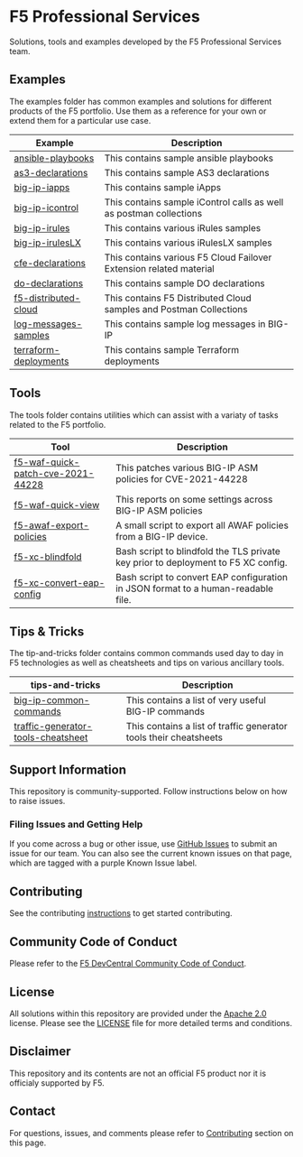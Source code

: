 # F5 Professional Services
Solutions, tools and examples developed by the F5 Professional Services team.

## Examples
The examples folder has common examples and solutions for different products of the F5 portfolio. Use them as a reference for your own or extend them for a particular use case.


| Example                                         | Description |
| ----------------------------------------------- | ----------- |
| [ansible-playbooks](examples/ansible-playbooks)| This contains sample ansible playbooks   |
| [as3-declarations](examples/as3-declarations)| This contains sample AS3 declarations  |
| [big-ip-iapps](examples/big-ip-iapps)| This contains sample iApps |
| [big-ip-icontrol](examples/big-ip-icontrol)| This contains sample iControl calls as well as postman collections |
| [big-ip-irules](examples/big-ip-irules)| This contains various iRules samples |
| [big-ip-irulesLX](examples/big-ip-irulesLX)| This contains various iRulesLX samples  |
| [cfe-declarations](examples/cfe-declarations)| This contains various F5 Cloud Failover Extension related material |
[do-declarations](examples/do-declarations)| This contains sample DO declarations |
| [f5-distributed-cloud](examples/f5-distributed-cloud)| This contains F5 Distributed Cloud samples and Postman Collections |
| [log-messages-samples](examples/log-messages-samples) | This contains sample log messages in BIG-IP |
| [terraform-deployments](examples/terraform-deployments) | This contains sample Terraform deployments |



## Tools
The tools folder contains utilities which can assist with a variaty of tasks related to the F5 portfolio.

| Tool                                         | Description |
| ----------------------------------------------- | ----------- |
| [f5-waf-quick-patch-cve-2021-44228](tools/f5-waf-quick-patch-cve-2021-44228)| This patches various BIG-IP ASM policies for CVE-2021-44228  |
| [f5-waf-quick-view](tools/f5-waf-quick-view)| This reports on some settings across BIG-IP ASM policies  |
| [f5-awaf-export-policies](tools/f5-awaf-export-policies)| A small script to export all AWAF policies from a BIG-IP device. |
| [f5-xc-blindfold](tools/f5-xc-blindfold)| Bash script to blindfold the TLS private key prior to deployment to F5 XC config. |
| [f5-xc-convert-eap-config](tools/f5-xc-convert-eap-config)| Bash script to convert EAP configuration in JSON format to a human-readable file. |

## Tips & Tricks
The tip-and-tricks folder contains common commands used day to day in F5 technologies as well as cheatsheets and tips on various ancillary tools.

| tips-and-tricks                                         | Description |
| ----------------------------------------------- | ----------- |
| [big-ip-common-commands](tips-and-tricks/big-ip-common-commands)| This contains a list of very useful BIG-IP commands  |
| [traffic-generator-tools-cheatsheet](tips-and-tricks/traffic-generator-tools-cheatsheet)| This contains a list of traffic generator tools their cheatsheets |

## Support Information
This repository is community-supported. Follow instructions below on how to raise issues.

### Filing Issues and Getting Help
If you come across a bug or other issue, use [GitHub Issues](https://github.com/f5devcentral/f5-professional-services/issues) to submit an issue for our team. You can also see the current known issues on that page, which are tagged with a purple Known Issue label.

## Contributing
See the contributing [instructions](/CONTRIBUTING.md) to get started contributing.

## Community Code of Conduct
Please refer to the [F5 DevCentral Community Code of Conduct](code_of_conduct.md).

## License
All solutions within this repository are provided under the [Apache 2.0](https://www.apache.org/licenses/LICENSE-2.0) license. Please see the [LICENSE](/LICENSE) file for more detailed terms and conditions.

## Disclaimer
This repository and its contents are not an official F5 product nor it is officialy supported by F5.

## Contact
For questions, issues, and comments please refer to [Contributing](/CONTRIBUTING.md) section on this page. 
